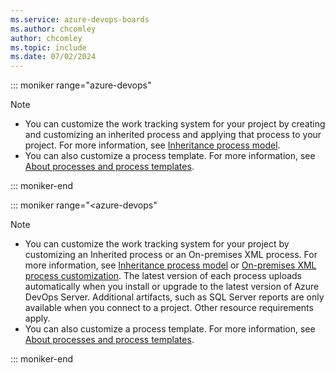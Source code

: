 ```yaml
---
ms.service: azure-devops-boards
ms.author: chcomley
author: chcomley
ms.topic: include
ms.date: 07/02/2024
---
```


::: moniker range="azure-devops"

> [!NOTE]  
> - You can customize the work tracking system for your project by creating and customizing an inherited process and applying that process to your project. For more information, see [Inheritance process model](../../organizations/settings/work/inheritance-process-model.md). 
> - You can also customize a process template. For more information, see [About processes and process templates](../work-items/guidance/choose-process.md).

::: moniker-end

::: moniker range="<azure-devops"

> [!NOTE]  
> - You can customize the work tracking system for your project by customizing an Inherited process or an On-premises XML process. For more information, see [Inheritance process model](../../organizations/settings/work/inheritance-process-model.md) or [On-premises XML process customization](../../reference/on-premises-xml-process-model.md). The latest version of each process uploads automatically when you install or upgrade to the latest version of Azure DevOps Server. Additional artifacts, such as SQL Server reports are only available when you connect to a project. Other resource requirements apply.
> - You can also customize a process template. For more information, see [About processes and process templates](../work-items/guidance/choose-process.md). 

::: moniker-end

